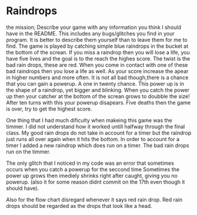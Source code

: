Raindrops
=========
the mission;
Describe your game with any information you think I should have in the README. This includes any bugs/glitches you find in your program. It is better to describe them yourself than to leave them for me to find.
The game is played by catching simple blue raindrops in the bucket at the bottom of the screan. 
If you miss a raindrop then you will lose a life, you have five lives and the goal is to the reach the highes score.
The twist is the bad rain drops, these are red.
When you come in contact with one of these bad raindrops then you lose a life as well.
As your score increase the apear in higher numbers and more often.
It is not all bad though,there is a chance that you can gain a powerup. A one in twenty chance.
This power up is in the shape of a raindrop, yet bigger and blinking.
When you catch the power up then your catcher at the bottom of the screan grows to doubble the size!
After ten turns with this your powerup disapears.
Five deaths then the game is over, try to get the highest score.

One thing that I had much dificulty when makeing this game was the timmer.
I did not understand how it worked untill halfway through the final class.
My good rain drops do not take in account for a timer but the raindrop just runs all over again when it hits the bottom.
In order to account for a timer I added a new raindrop which does run on a timer.
The bad rain drops run on the timmer.

The only glitch that I noticed in my code was an error that sometimes occurs when you catch a powerup for the seccond time
Sometimes the power up grows then imediely shrinks right after caught, giving you no powerup.
(also it for some reason didnt commit on the 17th even though it should have).

Also for the flow chart disregard whenever it says red rain drop. Red rain drops should be regarded as the drops that look like a head.
